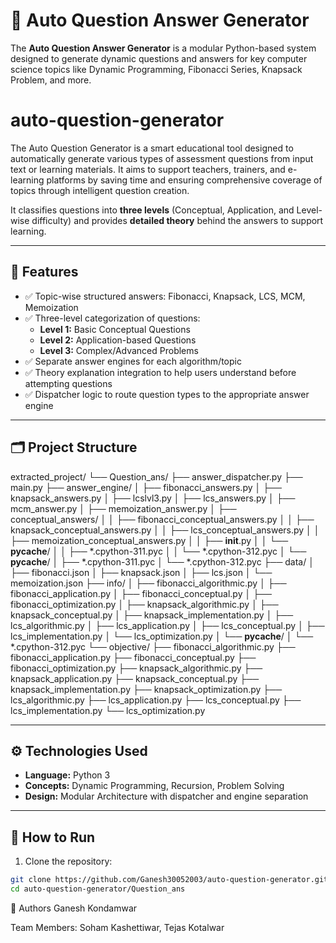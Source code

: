 
# 🧠 Auto Question Answer Generator

The **Auto Question Answer Generator** is a modular Python-based system designed to generate dynamic questions and answers for key computer science topics like Dynamic Programming, Fibonacci Series, Knapsack Problem, and more.
# auto-question-generator
The Auto Question Generator is a smart educational tool designed to automatically generate various types of assessment questions from input text or learning materials. It aims to support teachers, trainers, and e-learning platforms by saving time and ensuring comprehensive coverage of topics through intelligent question creation.


It classifies questions into **three levels** (Conceptual, Application, and Level-wise difficulty) and provides **detailed theory** behind the answers to support learning.

---

## 📌 Features

- ✅ Topic-wise structured answers: Fibonacci, Knapsack, LCS, MCM, Memoization
- ✅ Three-level categorization of questions:
  - **Level 1:** Basic Conceptual Questions
  - **Level 2:** Application-based Questions
  - **Level 3:** Complex/Advanced Problems
- ✅ Separate answer engines for each algorithm/topic
- ✅ Theory explanation integration to help users understand before attempting questions
- ✅ Dispatcher logic to route question types to the appropriate answer engine

---

## 🗂️ Project Structure
extracted_project/
└── Question_ans/
    ├── answer_dispatcher.py
    ├── main.py
    ├── answer_engine/
    │   ├── fibonacci_answers.py
    │   ├── knapsack_answers.py
    │   ├── lcslvl3.py
    │   ├── lcs_answers.py
    │   ├── mcm_answer.py
    │   ├── memoization_answer.py
    │   ├── conceptual_answers/
    │   │   ├── fibonacci_conceptual_answers.py
    │   │   ├── knapsack_conceptual_answers.py
    │   │   ├── lcs_conceptual_answers.py
    │   │   ├── memoization_conceptual_answers.py
    │   │   ├── __init__.py
    │   │   └── __pycache__/
    │   │       ├── *.cpython-311.pyc
    │   │       └── *.cpython-312.pyc
    │   └── __pycache__/
    │       ├── *.cpython-311.pyc
    │       └── *.cpython-312.pyc
    ├── data/
    │   ├── fibonacci.json
    │   ├── knapsack.json
    │   ├── lcs.json
    │   └── memoization.json
    ├── info/
    │   ├── fibonacci_algorithmic.py
    │   ├── fibonacci_application.py
    │   ├── fibonacci_conceptual.py
    │   ├── fibonacci_optimization.py
    │   ├── knapsack_algorithmic.py
    │   ├── knapsack_conceptual.py
    │   ├── knapsack_implementation.py
    │   ├── lcs_algorithmic.py
    │   ├── lcs_application.py
    │   ├── lcs_conceptual.py
    │   ├── lcs_implementation.py
    │   └── lcs_optimization.py
    │   └── __pycache__/
    │       └── *.cpython-312.pyc
    └── objective/
        ├── fibonacci_algorithmic.py
        ├── fibonacci_application.py
        ├── fibonacci_conceptual.py
        ├── fibonacci_optimization.py
        ├── knapsack_algorithmic.py
        ├── knapsack_application.py
        ├── knapsack_conceptual.py
        ├── knapsack_implementation.py
        ├── knapsack_optimization.py
        ├── lcs_algorithmic.py
        ├── lcs_application.py
        ├── lcs_conceptual.py
        ├── lcs_implementation.py
        └── lcs_optimization.py


---

## ⚙️ Technologies Used

- **Language:** Python 3
- **Concepts:** Dynamic Programming, Recursion, Problem Solving
- **Design:** Modular Architecture with dispatcher and engine separation

---

## 🚀 How to Run

1. Clone the repository:
```bash
git clone https://github.com/Ganesh30052003/auto-question-generator.git
cd auto-question-generator/Question_ans
```

📌 Authors
Ganesh Kondamwar

Team Members: Soham Kashettiwar, Tejas Kotalwar


